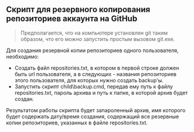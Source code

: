 ﻿
 ## Скрипт для резервного копирования репозиториев аккаунта на GitHub

> Предполагается, что на компьютере установлен git таким образом, что его можно запустить простым вызовом git.exe.

Для создания резервной копии репозиториев одного пользователя, необходимо:

- Создать файл repositories.txt, в котором в первой строке должен быть url пользователя, а в следующих - названия репозиториев этого пользователя, для которых нужно создать backup'ы.
- Запустить скрипт child\backup.cmd, передав ему путь к файлу repositories.txt, пароль архива и путь к папке, в которой архив будет создан.

Результатом работы скрипта будет запароленный архив, имя которого будет содержать дату/время создания, содержащий все резервные копии репозиториев, указанных в файле repositories.txt.
